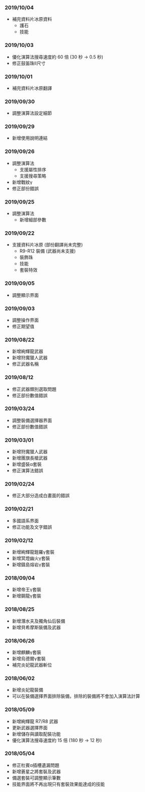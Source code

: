 ### 2019/10/04

* 補完資料片冰原資料
    * 護石
    * 技能

### 2019/10/03

* 優化演算法搜尋速度約 60 倍 (30 秒 -> 0.5 秒)
* 修正鼓笛珠II尺寸

### 2019/10/01

* 補完資料片冰原翻譯

### 2019/09/30

* 調整演算法設定細節

### 2019/09/29

* 新增使用說明連結

### 2019/09/26

* 調整演算法
    * 支援屬性排序
    * 支援搜尋策略
* 新增戰紋γ
* 修正部份錯誤

### 2019/09/25

* 調整演算法
    * 新增細部參數

### 2019/09/22

* 支援資料片冰原 (部份翻譯尚未完整)
    * R9-R12 裝備 (武器尚未支援)
    * 裝飾珠
    * 技能
    * 套裝特效

### 2019/09/05

* 調整顯示界面

### 2019/09/03

* 調整操作界面
* 修正期望值

### 2019/08/22

* 新增絢輝龍武器
* 新增狩魔獵人武器
* 修正武器名稱

### 2019/08/12

* 修正武器類別選取問題
* 修正部份數值錯誤

### 2019/03/24

* 調整裝備選擇器界面
* 修正部份數值錯誤

### 2019/03/01

* 新增狩魔獵人武器
* 新增團旗長槍武器
* 新增盛裝α套裝
* 修正演算法錯誤

### 2019/02/24

* 修正大部分造成白畫面的錯誤

### 2019/02/21

* 多國語系界面
* 修正功能及文字錯誤

### 2019/02/12

* 新增絢輝龍鎧羅γ套裝
* 新增冥燈幽火γ套裝
* 新增鑄島熔岩γ套裝

### 2018/09/04

* 新增帝王γ套裝
* 新增鋼龍γ套裝

### 2018/08/25

* 新增潛水夫及獨角仙后裝備
* 新增貝希摩斯裝備及武器

### 2018/06/26

* 新增麒麟γ套裝
* 新增烏德爾γ套裝
* 補完炎妃龍武器斬位

### 2018/06/02

* 新增炎妃龍裝備
* 可以在裝備選擇界面排除裝備，排除的裝備將不會加入演算法計算

### 2018/05/09

* 新增絢輝龍 R7/R8 武器
* 更新武器選擇界面
* 新增儲存與讀取配裝功能
* 優化演算法搜尋速度約 15 倍 (180 秒 -> 12 秒)

### 2018/05/04

* 修正杜賓α插槽遺漏問題
* 新增蒼星之將套裝及武器
* 備選套裝可調整顯示筆數
* 技能界面將不再出現只有套裝效果能達成的技能
